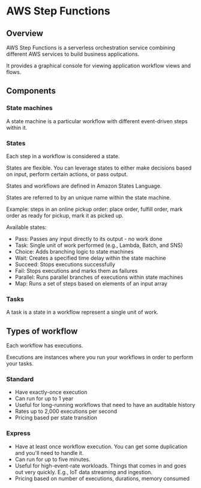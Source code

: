 # AWS Step Functions

## Overview

AWS Step Functions is a serverless orchestration service combining different AWS services to build business applications.

It provides a graphical console for viewing application workflow views and flows.

## Components

### State machines

A state machine is a particular workflow with different event-driven steps within it.

### States

Each step in a workflow is considered a state.

States are flexible. You can leverage states to either make decisions based on input, perform certain actions, or pass output.

States and workflows are defined in Amazon States Language.

States are referred to by an unique name within the state machine.

Example: steps in an online pickup order: place order, fulfill order, mark order as ready for pickup, mark it as picked up.

Available states:
- Pass: Passes any input directly to its output - no work done
- Task: Single unit of work performed (e.g., Lambda, Batch, and SNS)
- Choice: Adds branching logic to state machines
- Wait: Creates a specified time delay within the state machine
- Succeed: Stops executions successfully
- Fail: Stops executions and marks them as failures
- Parallel: Runs parallel branches of executions within state machines
- Map: Runs a set of steps based on elements of an input array

### Tasks

A task is a state in a workflow represent a single unit of work.


## Types of workflow

Each workflow has executions.

Executions are instances where you run your workflows in order to perform your tasks.

### Standard

- Have exactly-once execution
- Can run for up to 1 year
- Useful for long-running workflows that need to have an auditable history
- Rates up to 2,000 executions per second
- Pricing based per state transition

### Express

- Have at least once workflow execution. You can get some duplication and you'll need to handle it.
- Can run for up to five minutes.
- Useful for high-event-rate workloads. Things that comes in and goes out very quickly. E.g., IoT data streaming and ingestion.
- Pricing based on number of executions, durations, memory consumed